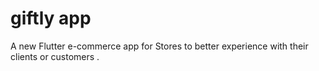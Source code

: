 # giftly app

A new Flutter e-commerce app for Stores to better experience  with their clients or customers .